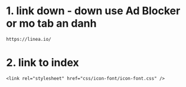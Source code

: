 # 1. link down - down use Ad Blocker or mo tab an danh

```
https://linea.io/
```

# 2. link to index

```
<link rel="stylesheet" href="css/icon-font/icon-font.css" />
```
